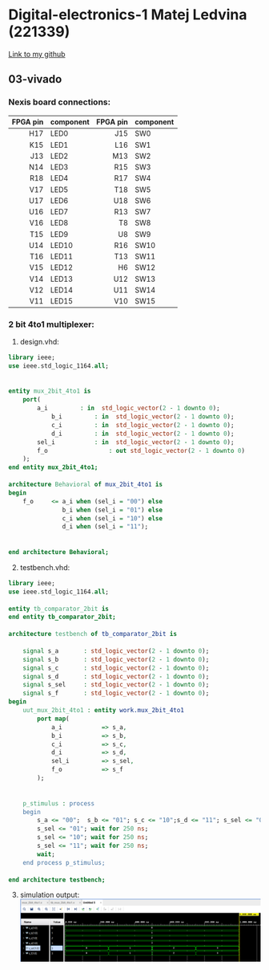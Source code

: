 # Digital-electronics-1 Matej Ledvina (221339)
[Link to my github](https://github.com/Ledvuk/Digital-electronics-1/)
## 03-vivado
### Nexis board connections:

| FPGA pin | component | FPGA pin | component |
| --------:|:--------- | --------:|:--------- |
|H17|LED0|J15|SW0|
|K15|LED1|L16|SW1|
|J13|LED2|M13|SW2|
|N14|LED3|R15|SW3|
|R18|LED4|R17|SW4|
|V17|LED5|T18|SW5|
|U17|LED6|U18|SW6|
|U16|LED7|R13|SW7|
|V16|LED8|T8|SW8|
|T15|LED9|U8|SW9|
|U14|LED10|R16|SW10|
|T16|LED11|T13|SW11|
|V15|LED12|H6|SW12|
|V14|LED13|U12|SW13|
|V12|LED14|U11|SW14|
|V11|LED15|V10|SW15|

### 2 bit 4to1 multiplexer:

1. design.vhd:

```vhdl
library ieee;
use ieee.std_logic_1164.all;


entity mux_2bit_4to1 is
    port(
		a_i			: in  std_logic_vector(2 - 1 downto 0);
        	b_i			: in  std_logic_vector(2 - 1 downto 0);
       		c_i			: in  std_logic_vector(2 - 1 downto 0);
        	d_i			: in  std_logic_vector(2 - 1 downto 0);
 		sel_i			: in  std_logic_vector(2 - 1 downto 0);
 		f_o             	: out std_logic_vector(2 - 1 downto 0)
    );
end entity mux_2bit_4to1;

architecture Behavioral of mux_2bit_4to1 is
begin
	f_o     <= a_i when (sel_i = "00") else
	           b_i when (sel_i = "01") else
	           c_i when (sel_i = "10") else
	           d_i when (sel_i = "11");


end architecture Behavioral;
```

2. testbench.vhd:
```vhdl
library ieee;
use ieee.std_logic_1164.all;

entity tb_comparator_2bit is
end entity tb_comparator_2bit;

architecture testbench of tb_comparator_2bit is

    signal s_a       : std_logic_vector(2 - 1 downto 0);
    signal s_b       : std_logic_vector(2 - 1 downto 0);
    signal s_c       : std_logic_vector(2 - 1 downto 0);
    signal s_d       : std_logic_vector(2 - 1 downto 0);
    signal s_sel     : std_logic_vector(2 - 1 downto 0);
    signal s_f       : std_logic_vector(2 - 1 downto 0);
begin
    uut_mux_2bit_4to1 : entity work.mux_2bit_4to1
        port map(
            a_i           => s_a,
            b_i           => s_b,
            c_i           => s_c,
            d_i           => s_d,
            sel_i         => s_sel,
            f_o           => s_f
        );


    p_stimulus : process
    begin    
        s_a <= "00";  s_b <= "01"; s_c <= "10";s_d <= "11"; s_sel <= "00"; wait for 250 ns;
        s_sel <= "01"; wait for 250 ns;
        s_sel <= "10"; wait for 250 ns;
        s_sel <= "11"; wait for 250 ns;
        wait;
    end process p_stimulus;

end architecture testbench;
```
3. simulation output:
![alt text](https://github.com/Ledvuk/Digital-electronics-1/blob/main/Labs/03-vivado/sim1.png)

